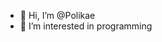 - 👋 Hi, I’m @Polikae
- 👀 I’m interested in programming

<!---
Polikae/Polikae is a ✨ special ✨ repository because its `README.md` (this file) appears on your GitHub profile.
You can click the Preview link to take a look at your changes.
--->
